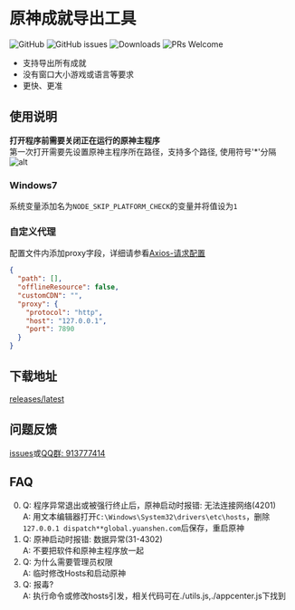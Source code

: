 # 原神成就导出工具  

![GitHub](https://img.shields.io/github/license/HolographicHat/genshin-achievement-export?label=License&style=flat-square) ![GitHub issues](https://img.shields.io/github/issues/HolographicHat/genshin-achievement-export?label=Issues&style=flat-square) ![Downloads](https://img.shields.io/github/downloads/HolographicHat/genshin-achievement-export/total?color=brightgreen&label=Downloads&style=flat-square) ![PRs Welcome](https://img.shields.io/badge/PRs-welcome-brightgreen.svg?style=flat-square)

- 支持导出所有成就
- 没有窗口大小游戏或语言等要求
- 更快、更准

## 使用说明
**打开程序前需要关闭正在运行的原神主程序**  
第一次打开需要先设置原神主程序所在路径，支持多个路径, 使用符号'*'分隔
![alt](https://upload-bbs.mihoyo.com/upload/2022/03/22/165631158/a1bbf8d0604a29830c09822add53f749_8463600217231045373.png)   
### Windows7   
系统变量添加名为```NODE_SKIP_PLATFORM_CHECK```的变量并将值设为```1```   
### 自定义代理   
配置文件内添加proxy字段，详细请参看[Axios-请求配置](https://axios-http.com/zh/docs/req_config)
```json
{
  "path": [],
  "offlineResource": false,
  "customCDN": "",
  "proxy": {
    "protocol": "http",
    "host": "127.0.0.1",
    "port": 7890
  }
}
```

## 下载地址
[releases/latest](https://github.com/HolographicHat/genshin-achievement-export/releases/latest)

## 问题反馈
[issues](https://github.com/HolographicHat/genshin-achievement-export/issues)或[QQ群: 913777414](https://qm.qq.com/cgi-bin/qm/qr?k=9UGz-chQVTjZa4b82RA_A41vIcBVNpms&jump_from=webapi)

## FAQ
0. Q: 程序异常退出或被强行终止后，原神启动时报错: 无法连接网络(4201)   
   A: 用文本编辑器打开```C:\Windows\System32\drivers\etc\hosts```，删除```127.0.0.1 dispatch**global.yuanshen.com```后保存，重启原神   
1. Q: 原神启动时报错: 数据异常(31-4302)   
   A: 不要把软件和原神主程序放一起   
2. Q: 为什么需要管理员权限  
   A: 临时修改Hosts和启动原神  
3. Q: 报毒?   
   A: 执行命令或修改hosts引发，相关代码可在./utils.js,./appcenter.js下找到  

